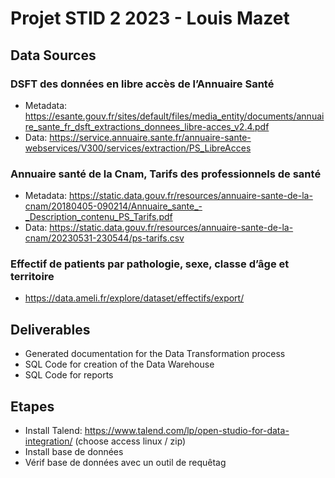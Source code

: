 # Projet STID 2 2023 - Louis Mazet

## Data Sources
### DSFT des données en libre accès de l’Annuaire Santé
- Metadata: https://esante.gouv.fr/sites/default/files/media_entity/documents/annuaire_sante_fr_dsft_extractions_donnees_libre-acces_v2.4.pdf
- Data: https://service.annuaire.sante.fr/annuaire-sante-webservices/V300/services/extraction/PS_LibreAcces

### Annuaire santé de la Cnam, Tarifs des professionnels de santé
- Metadata: https://static.data.gouv.fr/resources/annuaire-sante-de-la-cnam/20180405-090214/Annuaire_sante_-_Description_contenu_PS_Tarifs.pdf
- Data: https://static.data.gouv.fr/resources/annuaire-sante-de-la-cnam/20230531-230544/ps-tarifs.csv

### Effectif de patients par pathologie, sexe, classe d’âge et territoire
- https://data.ameli.fr/explore/dataset/effectifs/export/

## Deliverables
- Generated documentation for the Data Transformation process
- SQL Code for creation of the Data Warehouse
- SQL Code for reports

## Etapes
- Install Talend: https://www.talend.com/lp/open-studio-for-data-integration/ (choose access linux / zip)
- Install base de données
- Vérif base de données avec un outil de requêtag